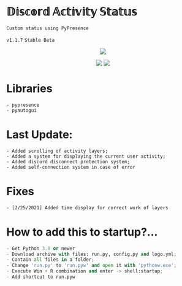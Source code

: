 # 𝔻𝕚𝕤𝕔𝕠𝕣𝕕 𝔸𝕔𝕥𝕚𝕧𝕚𝕥𝕪 𝕊𝕥𝕒𝕥𝕦𝕤
`Custom status using PyPresence`

<p></p>

`v1.1.7`
`Stable Beta`
<p align="center">
<img src="https://sun9-23.userapi.com/impg/u25BZCE9dZR3bF1mQLaFzo0_Zu9Euw2FyMPdXA/Hz4KUu5Q_4k.jpg?size=876x357&quality=96&sign=c65678635479bb74292e74b615914f4c&type=album">
</p>
<p align="center">
<img src="https://camo.githubusercontent.com/30c5419219870859a1960a2673a8fddef9dbe1f0b7f90d8efec01ff62e86950a/68747470733a2f2f696d672e736869656c64732e696f2f6769746875622f6c616e6775616765732f746f702f7177657274797175657274792f707970726573656e63652e7376673f7374796c653d666f722d7468652d6261646765">
<img src="https://camo.githubusercontent.com/9a818fdfec2b3aed096327facc82b25dad443248406192af72d184ebb89a2d49/68747470733a2f2f696d672e736869656c64732e696f2f6769746875622f6c6173742d636f6d6d69742f7177657274797175657274792f707970726573656e63652e7376673f7374796c653d666f722d7468652d6261646765">
</p>

# Libraries
```
- pypresence
- pyautogui
```

# Last Update:
```
- Added scrolling of activity layers;
- Added a system for displaying the current user activity;
- Added discord disconnect protection system;
- Added self-connection system in case of error
```

# Fixes
```
- [2/25/2021] Added time display for correct work of layers
```

# How to add this to startup?... 
```python
- Get Python 3.8 or newer
- Download archive with files: run.py, config.py and logo.yml;
- Contain all files in a folder;
- Change 'run.py' to 'run.pyw' and open it with 'pythonw.exe';
- Execute Win + R combination and enter -> shell:startup;
- Add shortcut to run.pyw
```